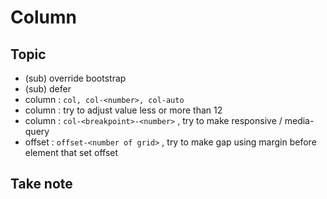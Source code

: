 # Column

## Topic

- (sub) override bootstrap
- (sub) defer
- column : `col, col-<number>, col-auto`
- column : try to adjust value less or more than 12
- column : `col-<breakpoint>-<number>` , try to make responsive / media-query
- offset : `offset-<number of grid>` , try to make gap using margin before element that set offset

## Take note
